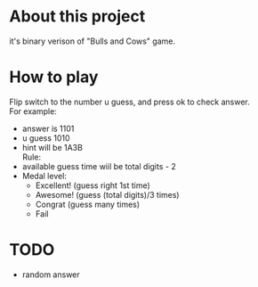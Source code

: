 # About this project
it's binary verison of "Bulls and Cows" game.

# How to play
Flip switch to the number u guess, and press ok to check answer.  
For example:  
- answer is 1101  
- u guess 1010   
- hint will be 1A3B  
Rule:  
- available guess time wiil be total digits - 2 
- Medal level:
  - Excellent! (guess right 1st time)
  - Awesome! (guess (total digits)/3 times)
  - Congrat (guess many times)
  - Fail

# TODO
- random answer